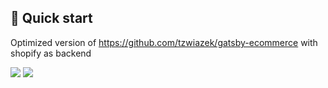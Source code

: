## 🚀 Quick start

Optimized version of https://github.com/tzwiazek/gatsby-ecommerce with shopify as backend

![](github_images/gatsby-ecommerce-lighthouse.png)
![](github_images/gatsby-ecommerce-shopify-lighthouse.png)

